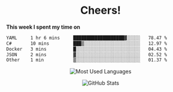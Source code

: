 <h1 align="center">Cheers!</h1>

**This week I spent my time on**
<!--START_SECTION:waka-->

```txt
YAML     1 hr 6 mins     ███████████████████▓░░░░░   78.47 %
C#       10 mins         ███▒░░░░░░░░░░░░░░░░░░░░░   12.97 %
Docker   3 mins          █░░░░░░░░░░░░░░░░░░░░░░░░   04.43 %
JSON     2 mins          ▓░░░░░░░░░░░░░░░░░░░░░░░░   02.52 %
Other    1 min           ▒░░░░░░░░░░░░░░░░░░░░░░░░   01.37 %
```

<!--END_SECTION:waka-->

<p align="center"><img src="https://github-readme-stats.vercel.app/api/top-langs/?username=thnkrn&layout=compact&hide=html&theme=tokyonight" alt="Most Used Languages" /></p>

<p align="center"><img src="https://github-readme-stats.vercel.app/api?username=thnkrn&show_icons=true&count_private=true&theme=tokyonight&show=reviews&hide_rank=false&rank_icon=github" alt="GitHub Stats" /></p>

<!-- <p align="center"><a href="https://wakatime.com"><img src="https://wakatime.com/share/@thnkrn/40092326-d1bd-471b-89da-9a7c63939402.png" /></p>
 -->
